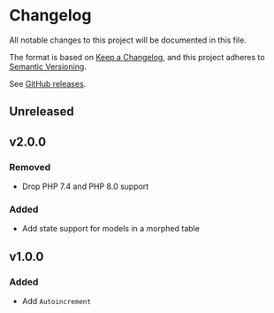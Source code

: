 # Changelog

All notable changes to this project will be documented in this file.

The format is based on [Keep a Changelog](https://keepachangelog.com/en/1.0.0),
and this project adheres to [Semantic Versioning](https://semver.org/spec/v2.0.0.html).

See [GitHub releases](https://github.com/mll-lab/laravel-utils/releases).

## Unreleased

## v2.0.0

### Removed

- Drop PHP 7.4 and PHP 8.0 support

### Added

- Add state support for models in a morphed table

## v1.0.0

### Added

- Add `Autoincrement`
